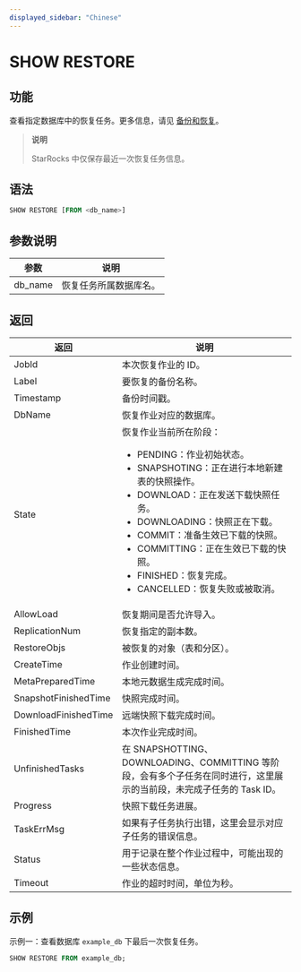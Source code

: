 ```yaml
---
displayed_sidebar: "Chinese"
---
```


# SHOW RESTORE

## 功能

查看指定数据库中的恢复任务。更多信息，请见 [备份和恢复](../../../administration/management/Backup_and_restore.md)。

> **说明**
>
> StarRocks 中仅保存最近一次恢复任务信息。

## 语法

```SQL
SHOW RESTORE [FROM <db_name>]
```

## 参数说明

| **参数** | **说明**               |
| -------- | ---------------------- |
| db_name  | 恢复任务所属数据库名。 |

## 返回

| **返回**             | **说明**                                                     |
| -------------------- | ------------------------------------------------------------ |
| JobId                | 本次恢复作业的 ID。                                          |
| Label                | 要恢复的备份名称。                                           |
| Timestamp            | 备份时间戳。                                                 |
| DbName               | 恢复作业对应的数据库。                                       |
| State                | 恢复作业当前所在阶段：<ul><li>PENDING：作业初始状态。</li><li>SNAPSHOTING：正在进行本地新建表的快照操作。</li><li>DOWNLOAD：正在发送下载快照任务。</li><li>DOWNLOADING：快照正在下载。</li><li>COMMIT：准备生效已下载的快照。</li><li>COMMITTING：正在生效已下载的快照。</li><li>FINISHED：恢复完成。</li><li>CANCELLED：恢复失败或被取消。</li></ul> |
| AllowLoad            | 恢复期间是否允许导入。                                       |
| ReplicationNum       | 恢复指定的副本数。                                           |
| RestoreObjs          | 被恢复的对象（表和分区）。                                   |
| CreateTime           | 作业创建时间。                                               |
| MetaPreparedTime     | 本地元数据生成完成时间。                                     |
| SnapshotFinishedTime | 快照完成时间。                                               |
| DownloadFinishedTime | 远端快照下载完成时间。                                       |
| FinishedTime         | 本次作业完成时间。                                           |
| UnfinishedTasks      | 在 SNAPSHOTTING、DOWNLOADING、COMMITTING 等阶段，会有多个子任务在同时进行，这里展示的当前段，未完成子任务的 Task ID。 |
| Progress             | 快照下载任务进展。                                          |
| TaskErrMsg           | 如果有子任务执行出错，这里会显示对应子任务的错误信息。       |
| Status               | 用于记录在整个作业过程中，可能出现的一些状态信息。           |
| Timeout              | 作业的超时时间，单位为秒。                                   |

## 示例

示例一：查看数据库 `example_db` 下最后一次恢复任务。

```SQL
SHOW RESTORE FROM example_db;
```

